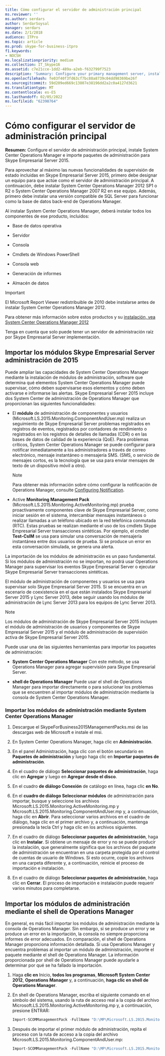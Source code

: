 ```yaml
---
title: Cómo configurar el servidor de administración principal
ms.reviewer: ''
ms.author: serdars
author: SerdarSoysal
manager: serdars
ms.date: 2/1/2018
audience: ITPro
ms.topic: article
ms.prod: skype-for-business-itpro
f1.keywords:
- NOCSH
ms.localizationpriority: medium
ms.collection: IT_Skype16
ms.assetid: c7e21cce-1dd2-489a-a2eb-f632799f7523
description: 'Summary: Configure your primary management server, install System Center Operations Manager, and import management packs for Skype Empresarial Server 2015.'
ms.openlocfilehash: fe03f40f3fd63cf7bc88a8739c04dd98369be26f
ms.sourcegitcommit: 59d209ed669c13807e38196dd2a2c0a4127d3621
ms.translationtype: MT
ms.contentlocale: es-ES
ms.lasthandoff: 02/05/2022
ms.locfileid: "62398764"
---
```

# <a name="how-to-configure-the-primary-management-server"></a>Cómo configurar el servidor de administración principal

**Resumen:** Configure el servidor de administración principal, instale System Center Operations Manager e importe paquetes de administración para Skype Empresarial Server 2015.

Para aprovechar al máximo las nuevas funcionalidades de supervisión de estado incluidas en Skype Empresarial Server 2015, primero debe designar un equipo para que actúe como el servidor de administración principal. A continuación, debe instalar System Center Operations Manager 2012 SP1 o R2 o System Center Operations Manager 2007 R2 en ese equipo. Además, primero debe instalar una versión compatible de SQL Server para funcionar como la base de datos back-end de Operations Manager.

Al instalar System Center Operations Manager, deberá instalar todos los componentes de ese producto, incluidos:

- Base de datos operativa

- Servidor

- Consola

- Cmdlets de Windows PowerShell

- Consola web

- Generación de informes

- Almacén de datos

> [!IMPORTANT]
> El Microsoft Report Viewer redistribuible de 2010 debe instalarse antes de instalar System Center Operations Manager 2012.

Para obtener más información sobre estos productos y su [instalación, vea System Center Operations Manager 2012](/previous-versions/system-center/system-center-2012-R2/hh205987(v=sc.12))


Tenga en cuenta que solo puede tener un servidor de administración raíz por Skype Empresarial Server implementación.

## <a name="importing-the-skype-for-business-server-2015-management-packs"></a>Importar los módulos Skype Empresarial Server administración de 2015

Puede ampliar las capacidades de System Center Operations Manager mediante la instalación de módulos de administración, software que determina qué elementos System Center Operations Manager puede supervisar, cómo deben supervisarse esos elementos y cómo deben activarse e informarse las alertas. Skype Empresarial Server 2015 incluye dos System Center de administración de Operations Manager que proporcionan las siguientes funcionalidades:

- El **módulo** de administración de componentes y usuarios (Microsoft.LS.2015.Monitoring.ComponentAndUser.mp) realiza un seguimiento de Skype Empresarial Server problemas registrados en registros de eventos, registrados por contadores de rendimiento o registrados en los registros de detalles de llamadas (CDR) o en las bases de datos de calidad de la experiencia (QoE). Para problemas críticos, System Center Operations Manager se puede configurar para notificar inmediatamente a los administradores a través de correo electrónico, mensaje instantáneo o mensajería SMS. (SMS, o servicio de mensajes cortos, es la tecnología que se usa para enviar mensajes de texto de un dispositivo móvil a otro).

    > [!NOTE]
    >  Para obtener más información sobre cómo configurar la notificación de Operations Manager, consulte [Configuring Notification](/previous-versions/system-center/operations-manager-2007-r2/dd440890(v=technet.10)).

- Active **Monitoring Management Pack** (Microsoft.LS.2015.Monitoring.ActiveMonitoring.mp) prueba proactivamente componentes clave de Skype Empresarial Server, como iniciar sesión en el sistema, intercambiar mensajes instantáneos o realizar llamadas a un teléfono ubicado en la red telefónica conmutada (RTC). Estas pruebas se realizan mediante el uso de los cmdlets Skype Empresarial Server transacciones sintéticas. Por ejemplo, el cmdlet **Test-CsIM** se usa para simular una conversación de mensajería instantánea entre dos usuarios de prueba. Si se produce un error en esta conversación simulada, se genera una alerta.

La importación de los módulos de administración es un paso fundamental. Si los módulos de administración no se importan, no podrá usar Operations Manager para supervisar los eventos Skype Empresarial Server o ejecutar Skype Empresarial Server transacciones sintéticas.

El módulo de administración de componentes y usuarios se usa para supervisar solo Skype Empresarial Server 2015. Si se encuentra en un escenario de coexistencia en el que están instalados Skype Empresarial Server 2015 y Lync Server 2013, debe seguir usando los módulos de administración de Lync Server 2013 para los equipos de Lync Server 2013.

> [!NOTE]
> Los módulos de administración de Skype Empresarial Server 2015 incluyen el módulo de administración de usuarios y componentes de Skype Empresarial Server 2015 y el módulo de administración de supervisión activa de Skype Empresarial Server 2015.

Puede usar una de las siguientes herramientas para importar los paquetes de administración:

- **System Center Operations Manager** Con este método, se usa Operations Manager para agregar supervisión para Skype Empresarial Server.

- **shell de Operations Manager** Puede usar el shell de Operations Manager para importar directamente o para solucionar los problemas que se encuentren al importar módulos de administración mediante la consola de System Center Operations Manager.

### <a name="importing-the-management-packs-by-using-system-center-operations-manager"></a>Importar los módulos de administración mediante System Center Operations Manager

1. Descargue el SkypeForBusiness2015ManagementPacks.msi de las descargas web de Microsoft e instale el msi.

2. En System Center Operations Manager, haga clic en **Administración**.

3. En el panel Administración, haga clic con el botón secundario en **Paquetes de administración** y luego haga clic en **Importar paquetes de administración**.

4. En el cuadro de diálogo **Seleccionar paquetes de administración**, haga clic en **Agregar** y luego en **Agregar desde el disco**.

5. En el cuadro **de diálogo Conexión** de catálogo en línea, haga clic **en No**.

6. En el **cuadro de diálogo Seleccionar módulos** de administración para importar, busque y seleccione los archivos Microsoft.LS.2015.Monitoring.ActiveMonitoring.mp y Microsoft.LS.2015.Monitoring.ComponentAndUser.mp y, a continuación, haga clic en **Abrir**. Para seleccionar varios archivos en el cuadro de diálogo, haga clic en el primer archivo y, a continuación, mantenga presionada la tecla Ctrl y haga clic en los archivos siguientes.

7. En el cuadro de diálogo **Seleccionar paquetes de administración**, haga clic en **Instalar**. Si obtiene un mensaje de error y no se puede producir la instalación, que generalmente significa que los archivos del paquete de administración se encuentran en una carpeta protegida por el control de cuentas de usuario de Windows. Si esto ocurre, copie los archivos en una carpeta diferente y, a continuación, reinicie el proceso de importación e instalación.

8. En el cuadro de diálogo **Seleccionar paquetes de administración**, haga clic en **Cerrar**. El proceso de importación e instalación puede requerir varios minutos para completarse.

## <a name="importing-the-management-packs-by-using-the-operations-manager-shell"></a>Importar los módulos de administración mediante el shell de Operations Manager

En general, es más fácil importar los módulos de administración mediante la consola de Operations Manager. Sin embargo, si se produce un error y se produce un error en la importación, la consola no siempre proporciona informes de error adecuados. En comparación, el shell de Operations Manager proporciona información detallada. Si usa Operations Manager y encuentra problemas al importar un módulo de administración, importe el paquete mediante el shell de Operations Manager. La información proporcionada por shell de Operations Manager puede ayudarle a determinar por qué se ha fallado la importación.

1. Haga **clic en** Inicio, **todos los programas**, **Microsoft System Center 2012**, **Operations Manager** y, a continuación, **haga clic en shell de Operations Manager**.

2. En shell de Operations Manager, escriba el siguiente comando en el símbolo del sistema, usando la ruta de acceso real a la copia del archivo Microsoft.LS.2015.Monitoring.ActiveMonitoring.mp y, a continuación, presione ENTRAR:

   ```PowerShell
   Import-SCOMManagementPack -FullName "D:\MP\Microsoft.LS.2015.Monitoring.ActiveMonitoring.mp"
   ```

3. Después de importar el primer módulo de administración, repita el proceso con la ruta de acceso a la copia del archivo Microsoft.LS.2015.Monitoring.ComponentAndUser.mp:

   ```PowerShell
   Import-SCOMManagementPack -FullName "D:\MP\Microsoft.LS.2015.Monitoring.ComponentAndUser.mp"
   ```
